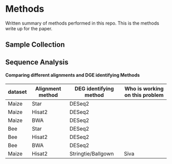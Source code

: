 # Methods

Written summary of methods performed in this repo. This is the methods write up for the paper.

## Sample Collection

## Sequence Analysis


#### Comparing different alignments and DGE identifying Methods

| dataset | Alignment method | DEG identifying method | Who is working on this problem |
| --- | --- | --- | --- |
| Maize | Star | DESeq2 | |
| Maize | Hisat2 | DESeq2 | |
| Maize | BWA | DESeq2 | |  
| Bee | Star | DESeq2 | |
| Bee | Hisat2 | DESeq2 | |
| Bee | BWA | DESeq2 | |
|Maize| Hisat2|Stringtie/Ballgown | Siva|

